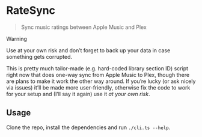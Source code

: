# RateSync

> Sync music ratings between Apple Music and Plex

> [!WARNING]
>
> Use at your own risk and don’t forget to back up your data in case something gets corrupted.
>
> This is pretty much tailor-made (e.g. hard-coded library section ID) script right now that does one-way sync from Apple Music to Plex, though there are plans to make it work the other way around. If you’re lucky (or ask nicely via issues) it’ll be made more user-friendly, otherwise fix the code to work for your setup and (I’ll say it again) use it _at your own risk_.

## Usage

Clone the repo, install the dependencies and run `./cli.ts --help`.
